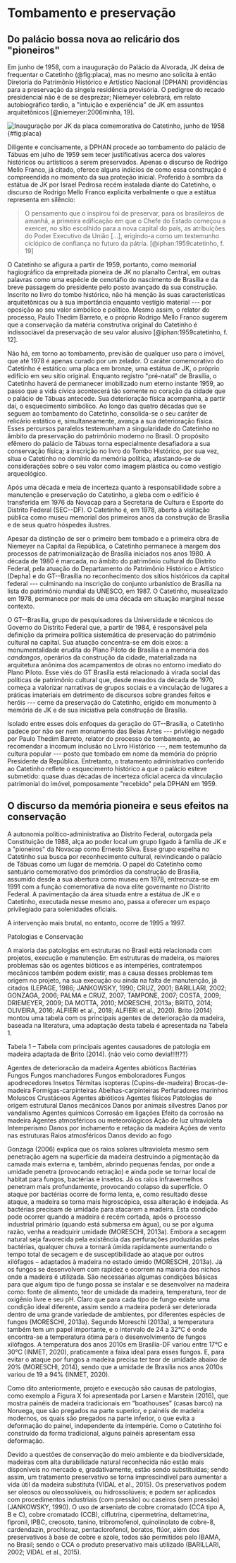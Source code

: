 Tombamento e preservação
========================

Do palácio bossa nova ao relicário dos "pioneiros"
--------------------------------------------------

Em junho de 1958, com a inauguração do Palácio da Alvorada, JK deixa de
frequentar o Catetinho (@fig:placa), mas no mesmo ano solicita à então
Diretoria do Patrimônio Histórico e Artístico Nacional (DPHAN)
providências para a preservação da singela residência provisória. O
pedigree do recado presidencial não é de se desprezar; Niemeyer
celebrará, em relato autobiográfico tardio, a "intuição e experiência"
de JK em assuntos arquitetônicos [@niemeyer:2006minha, 19].

![Inauguração por JK da placa comemorativa do Catetinho, junho de 1958
](){#fig:placa}

Diligente e concisamente, a DPHAN procede ao tombamento do palácio de
Tábuas em julho de 1959 sem tecer justificativas acerca dos valores
históricos ou artísticos a serem preservados. Apenas o discurso de
Rodrigo Mello Franco, já citado, oferece alguns indícios de como essa
construção é compreendida no momento da sua proteção inicial. Proferido
à sombra da estátua de JK por Israel Pedrosa recém instalada diante do
Catetinho, o discurso de Rodrigo Mello Franco explicita verbalmente o
que a estátua representa em silêncio:

> O pensamento que o inspirou foi de preservar, para os brasileiros de
> amanhã, a primeira edificação em que o Chefe do Estado começou a
> exercer, no sítio escolhido para a nova capital do país, as
> atribuições do Poder Executivo da União [...], erigindo-a como um
> testemunho ciclópico de confiança no futuro da pátria.
> [@iphan:1959catetinho, f. 19]

O Catetinho se afigura a partir de 1959, portanto, como memorial
hagiográfico da empreitada pioneira de JK no planalto Central, em outras
palavras como uma espécie de cenotáfio do nascimento de Brasília e da
breve passagem do presidente pelo posto avançado da sua construção.
Inscrito no livro do tombo histórico, não há menção às suas
características arquitetônicas ou à sua importância enquanto vestígio
material --- por oposição ao seu valor simbólico e político. Mesmo
assim, o relator do processo, Paulo Thedim Barreto, e o próprio Rodrigo
Mello Franco sugerem que a conservação da matéria construtiva original
do Catetinho é indissociável da preservação de seu valor alusivo
[@iphan:1959catetinho, f. 12].

Não há, em torno ao tombamento, previsão de qualquer uso para o imóvel,
que até 1978 é apenas curado por um zelador. O caráter comemorativo do
Catetinho é estático: uma placa em bronze, uma estátua de JK, o próprio
edifício em seu sítio original. Enquanto registro "pré-natal" de
Brasília, o Catetinho haverá de permanecer imobilizado num eterno
instante 1959, ao passo que a vida cívica acontecerá tão somente no
coração da cidade que o palácio de Tábuas antecede. Sua deterioração
física acompanha, a partir daí, o esquecimento simbólico.
Ao longo das quatro décadas que se seguem ao tombamento do Catetinho,
consolida-se o seu caráter de relicário estático e, simultaneamente,
avança a sua deterioração física. Esses percursos paralelos testemunham
a singularidade do Catetinho no âmbito da preservação do patrimônio
moderno no Brasil. O propósito efêmero do palácio de Tábuas torna
especialmente desafiadora a sua conservação física; a inscrição no livro
do Tombo Histórico, por sua vez, situa o Catetinho no domínio da memória
política, afastando-se de considerações sobre o seu valor como imagem
plástica ou como vestígio arqueológico.

Após uma década e meia de incerteza quanto à responsabilidade sobre a
manutenção e preservação do Catetinho, a gleba com o edifício é
transferida em 1976 da Novacap para a Secretaria de Cultura e Esporte do
Distrito Federal (SEC--DF). O Catetinho é, em 1978, aberto à visitação
pública como museu memorial dos primeiros anos da construção de Brasília
e de seus quatro hóspedes ilustres.

Apesar da distinção de ser o primeiro bem tombado e a primeira obra de
Niemeyer na Capital da República, o Catetinho permanece à margem dos
processos de patrimonialização de Brasília iniciados nos anos 1980.
A década de 1980 é marcada, no âmbito do patrimônio cultural do Distrito
Federal, pela atuação do Departamento do Patrimônio Histórico e
Artístico (Depha) e do GT--Brasília no reconhecimento dos sítios
históricos da capital federal --- culminando na inscrição do conjunto
urbanístico de Brasília na lista do patrimônio mundial da UNESCO,
em 1987. O Catetinho, musealizado em 1978, permanece por mais de uma
década em situação marginal nesse contexto.

O GT--Brasília, grupo de pesquisadores da Universidade e técnicos do
Governo do Distrito Federal que, a partir de 1984, é responsável pela
definição da primeira política sistemática de preservação do patrimônio
cultural na capital. Sua atuação concentra-se em dois eixos: a
monumentalidade erudita do Plano Piloto de Brasília e a memória dos
*candangos*, operários da construção da cidade, materializada na
arquitetura anônima dos acampamentos de obras no entorno imediato do
Plano Piloto. Esse viés do GT Brasília está relacionado à virada social
das políticas de patrimônio cultural que, desde meados da década de
1970, começa a valorizar narrativas de grupos sociais e a vinculação de
lugares a práticas imateriais em detrimento de discursos sobre grandes
feitos e heróis --- cerne da preservação do Catetinho, erigido em
monumento à memória de JK e de sua iniciativa pela construção de
Brasília.

Isolado entre esses dois enfoques da geração do GT--Brasília,
o Catetinho padece por não ser nem monumento das Belas Artes ---
privilégio negado por Paulo Thedim Barreto, relator do processo de
tombamento, ao recomendar a incomum inclusão no Livro Histórico ---, nem
testemunho da cultura popular --- posto que tombado em nome da memória
do próprio Presidente da República. Entretanto, o tratamento
administrativo conferido ao Catetinho reflete o esquecimento histórico a
que o palácio esteve submetido: quase duas décadas de incerteza oficial
acerca da vinculação patrimonial do imóvel, pomposamente "recebido" pela
DPHAN em 1959.

O discurso da memória pioneira e seus efeitos na conservação
------------------------------------------------------------

A autonomia político-administrativa ao Distrito Federal, outorgada pela
Constituição de 1988, alça ao poder local um grupo ligado à família de
JK e a "pioneiros" da Novacap como Ernesto Silva. Esse grupo espelha no
Catetinho sua busca por reconhecimento cultural, reivindicando o palácio
de Tábuas como um lugar de memória. O papel do Catetinho como santuário
comemorativo dos primórdios da construção de Brasília, assumido desde a
sua abertura como museu em 1978, entrecruza-se em 1991 com a função
comemorativa da nova elite governante no Distrito Federal. A
pavimentação da área situada entre a estátua de JK e o Catetinho,
executada nesse mesmo ano, passa a oferecer um espaço privilegiado para
solenidades oficiais.

A intervenção mais brutal, no entanto, ocorre de 1995 a 1997.



Patologias e Conservação

A maioria das patologias em estruturas no Brasil está relacionada com projetos, execução e manutenção.  Em estruturas de madeira, os maiores problemas são os agentes bióticos e as intempéries, contratempos mecânicos também podem existir, mas a causa desses problemas tem origem no projeto, na sua execução ou ainda na falta de manutenção, já citados (LEPAGE, 1986; JANKOWSKY, 1990; CRUZ, 2001; BARILLARI, 2002; GONZAGA, 2006; PALMA e CRUZ, 2007; TAMPONE, 2007; COSTA, 2009; DRIEMEYER, 2009; DA MOTTA, 2010; MORESCHI, 2013a; BRITO, 2014; OLIVEIRA, 2016; ALFIERI et al., 2018; ALFIERI et al., 2020).  Brito (2014) montou uma tabela com os principais agentes de deterioração da madeira, baseada na literatura, uma adaptação desta tabela é apresentada na Tabela 1. 

Tabela 1 – Tabela com principais agentes causadores de patologia em madeira adaptada de Brito (2014).  (não veio como devia!!!!!??)

Agentes de deterioracão da madeira
Agentes abióticos	Bactérias	
	Fungos	Fungos manchadores
		Fungos emboloradores
		Fungos apodrecedores
	Insetos	Térmitas isopteras (Cupins-de-madeira)
		Brocas-de-madeira
		Formigas-carpinteiras
		Abelhas-carpinteiras
	Perfuradores marinhos	Moluscos
		Crustáceos
Agentes abióticos	Agentes físicos	Patologias de origem estrutural
		Danos mecânicos
		Danos por animais silvestres
		Danos por vandalismo
	Agentes químicos	Corrosão em ligações
		Efeito da corrosão na madeira
	Agentes atmosféricos ou meteorológicos	Ação de luz ultravioleta
		Intemperismo
		Danos por inchamento e retação da madeira
		Ações de vento nas estruturas
		Raios atmosféricos
	Danos devido ao fogo	



Gonzaga (2006) explica que os raios solares ultravioleta mesmo sem penetração agem na superfície da madeira destruindo a pigmentação da camada mais externa e, também, abrindo pequenas fendas, por onde a umidade penetra (provocando retração) e ainda pode se tornar local de habitat para fungos, bactérias e insetos. Já os raios infravermelhos penetram mais profundamente, provocando colapso da superfície.
O ataque por bactérias ocorre de forma lenta, e, como resultado desse ataque, a madeira se torna mais higroscópica, essa alteração é indejada. As bactérias precisam de umidade para atacarem a madeira. Esta condição pode ocorrer quando a madeira é recém cortada, após o processo industrial primário (quando está submersa em água), ou se por alguma razão, venha a readquirir umidade (MORESCHI, 2013a). Embora a secagem natural seja favorecida pela existência das perfurações produzidas pelas bactérias, qualquer chuva a tornará úmida rapidamente aumentando o tempo total de secagem e de susceptibilidade ao ataque por outros xilófagos – adaptados à madeira no estado úmido (MORESCHI, 2013a).
Já os fungos se desenvolvem com rapidez e ocorrem na maioria dos nichos onde a madeira é utilizada. São necessárias algumas condições básicas para que algum tipo de fungo possa se instalar e se desenvolver na madeira como: fonte de alimento, teor de umidade da madeira, temperatura, teor de oxigênio livre e seu pH. Claro que para cada tipo de fungo existe uma condição ideal diferente, assim sendo a madeira poderá ser deteriorada dentro de uma grande variedade de ambientes, por diferentes espécies de fungos (MORESCHI, 2013a).
Segundo Moreschi (2013a), a temperatura também tem um papel importante, e o intervalo de 24 a 32°C é onde encontra-se a temperatura ótima para o desenvolvimento de fungos xilófagos. A temperatura dos anos 2010s em Brasília-DF variou entre 17°C e 30°C  (INMET, 2020), praticamente a faixa ideal para esses fungos. E, para evitar o ataque por fungos a madeira precisa ter teor de umidade abaixo de 20% (MORESCHI, 2014), sendo que a umidade de Brasília nos anos 2010s variou de 19 a 94% (INMET, 2020).

Como dito anteriormente, projeto e execução são causas de patologias, como exemplo a Figura X foi apresentada por Larsen e Marstein (2016), que mostra painéis de madeira tradicionais em “boathouses” (casas barco) na Noruega, que são pregados na parte superior, e painéis de madeira modernos, os quais são pregados na parte inferior, o que evita a deformação do painel, independente da intempérie. Como o Catetinho foi construído da forma tradicional, alguns painéis apresentam essa deformação.

Devido a questões de conservação do meio ambiente e da biodiversidade, madeiras com alta durabilidade natural reconhecida não estão mais disponíveis no mercado e, gradativamente, estão sendo substituídas; sendo assim, um tratamento preservativo se torna imprescindível para aumentar a vida útil da madeira substituta (VIDAL et al., 2015).
Os preservativos podem ser oleosos ou oleossolúveis, ou hidrossolúveis; e podem ser aplicados com procedimentos industriais (com pressão) ou caseiros (sem pressão) (JANKOWSKY, 1990). O uso de arseniato de cobre cromatado (CCA tipo A, B e C), cobre cromatado (CCB), ciflutrina, cipermetrina, deltametrina, fipronil, IPBC, creosoto, tanino, tribromofenol, quinolinolato de cobre-8, cardendazin, prochloraz, pentaclorofenol, boratos, flúor, além dos preservativos à base de cobre e azole, todos são permitidos pelo IBAMA, no Brasil; sendo o CCA o produto preservativo mais utilizado (BARILLARI, 2002; VIDAL et al., 2015).

